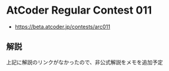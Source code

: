 # AtCoder Regular Contest 011
- <https://beta.atcoder.jp/contests/arc011>

## 解説
上記に解説のリンクがなかったので、非公式解説をメモを追加予定
